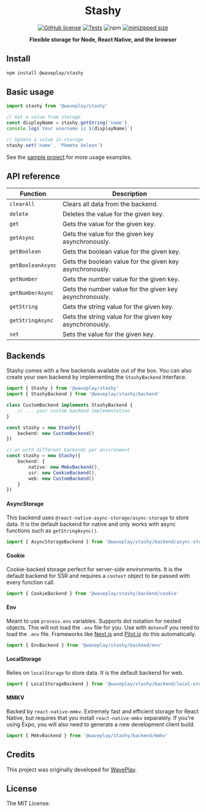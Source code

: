 <h1 align="center">Stashy</h1>

<div align="center">

[![GitHub license](https://img.shields.io/github/license/Wave-Play/stashy?style=flat)](https://github.com/Wave-Play/stashy/blob/main/LICENSE) [![Tests](https://github.com/Wave-Play/stashy/workflows/CI/badge.svg)](https://github.com/Wave-Play/stashy/actions) ![npm](https://img.shields.io/npm/v/@waveplay/stashy) [![minizipped size](https://badgen.net/bundlephobia/minzip/@waveplay/stashy)](https://bundlephobia.com/result?p=@waveplay/stashy)

**Flexible storage for Node, React Native, and the browser**

</div>

## Install

```bash
npm install @waveplay/stashy
```

## Basic usage

```ts
import stashy from '@waveplay/stashy'

// Get a value from storage
const displayName = stashy.getString('name')
console.log(`Your username is ${displayName}`)

// Update a value in storage
stashy.set('name', 'Pkmmte Xeleon')
```

See the [sample project](https://github.com/Wave-Play/stashy/tree/master/examples/basic-example) for more usage examples.

## API reference

| Function | Description |
| --- | --- |
| `clearAll` | Clears all data from the backend. |
| `delete` | Deletes the value for the given key. |
| `get` | Gets the value for the given key. |
| `getAsync` | Gets the value for the given key asynchronously. |
| `getBoolean` | Gets the boolean value for the given key. |
| `getBooleanAsync` | Gets the boolean value for the given key asynchronously. |
| `getNumber` | Gets the number value for the given key. |
| `getNumberAsync` | Gets the number value for the given key asynchronously. |
| `getString` | Gets the string value for the given key. |
| `getStringAsync` | Gets the string value for the given key asynchronously. |
| `set` | Sets the value for the given key. |


## Backends

Stashy comes with a few backends available out of the box. You can also create your own backend by implementing the `StashyBackend` interface.

```ts
import { Stashy } from '@waveplay/stashy'
import { StashyBackend } from '@waveplay/stashy/backend'

class CustomBackend implements StashyBackend {
	// ... your custom backend implementation
}

const stashy = new Stashy({
	backend: new CustomBackend()
})

// or with different backends per environment
const stashy = new Stashy({
	backend: {
		native: new MmkvBackend(),
		ssr: new CookieBackend(),
		web: new CustomBackend()
	}
})
```

#### AsyncStorage

This backend uses `@react-native-async-storage/async-storage` to store data. It is the default backend for native and only works with async functions such as `getStringAsync()`.

```ts
import { AsyncStorageBackend } from '@waveplay/stashy/backend/async-storage'
```

#### Cookie

Cookie-backed storage perfect for server-side environments. It is the default backend for SSR and requires a `context` object to be passed with every function call.

```ts
import { CookieBackend } from '@waveplay/stashy/backend/cookie'
```

#### Env

Meant to use `process.env` variables. Supports dot notation for nested objects. This will not load the `.env` file for you. Use with `dotenv`if you need to load the `.env` file. Frameworks like [Next.js](https://nextjs.org/) and [Pilot.js](https://github.com/Wave-Play/pilot/) do this automatically.

```ts
import { EnvBackend } from '@waveplay/stashy/backend/env'
```

#### LocalStorage

Relies on `localStorage` to store data. It is the default backend for web.

```ts
import { LocalStorageBackend } from '@waveplay/stashy/backend/local-storage'
```

#### MMKV

Backed by `react-native-mmkv`. Extremely fast and efficient storage for React Native, but requires that you install `react-native-mmkv` separately. If you're using Expo, you will also need to generate a new development client build.

```ts
import { MmkvBackend } from '@waveplay/stashy/backend/mmkv'
```

## Credits

This project was originally developed for [WavePlay](https://waveplay.com).

## License

The MIT License.
